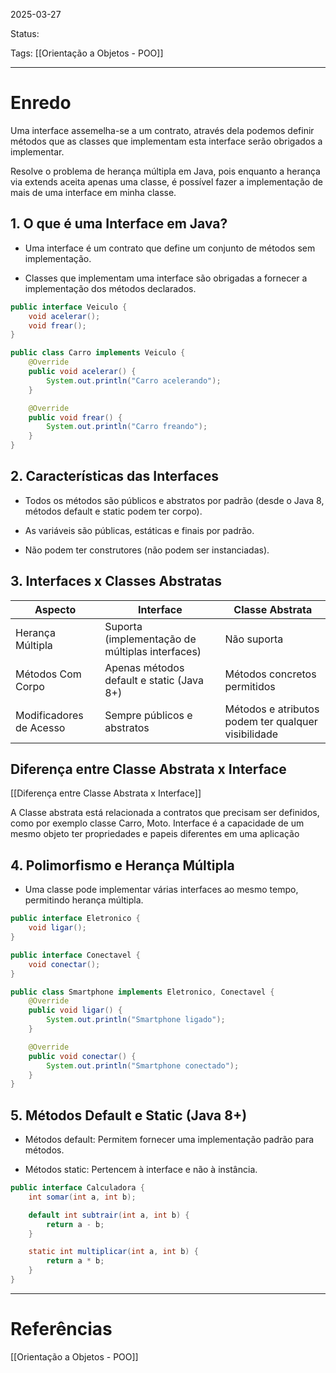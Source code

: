 
2025-03-27 

Status:

Tags: [[Orientação a Objetos - POO]]

---

# Enredo

Uma interface assemelha-se a um contrato, através dela podemos definir métodos que as classes que implementam esta interface serão obrigados a implementar.

Resolve o problema de herança múltipla em Java, pois enquanto a herança via extends aceita apenas uma classe, é possível fazer a implementação de mais de uma interface em minha classe.

## 1. O que é uma Interface em Java?

- Uma interface é um contrato que define um conjunto de métodos sem implementação.
    
- Classes que implementam uma interface são obrigadas a fornecer a implementação dos métodos declarados.

```java
public interface Veiculo {
    void acelerar();
    void frear();
}

public class Carro implements Veiculo {
    @Override
    public void acelerar() {
        System.out.println("Carro acelerando");
    }

    @Override
    public void frear() {
        System.out.println("Carro freando");
    }
}
```

## 2. Características das Interfaces

- Todos os métodos são públicos e abstratos por padrão (desde o Java 8, métodos default e static podem ter corpo).
    
- As variáveis são públicas, estáticas e finais por padrão.
    
- Não podem ter construtores (não podem ser instanciadas).

## 3. Interfaces x Classes Abstratas

|Aspecto|Interface|Classe Abstrata|
|---|---|---|
|Herança Múltipla|Suporta (implementação de múltiplas interfaces)|Não suporta|
|Métodos Com Corpo|Apenas métodos default e static (Java 8+)|Métodos concretos permitidos|
|Modificadores de Acesso|Sempre públicos e abstratos|Métodos e atributos podem ter qualquer visibilidade|
## Diferença entre Classe Abstrata x Interface
[[Diferença entre Classe Abstrata x Interface]]

A Classe abstrata está relacionada a contratos que precisam ser definidos, como por exemplo classe Carro, Moto. Interface é a capacidade de um mesmo objeto ter propriedades e papeis diferentes em uma aplicação

## 4. Polimorfismo e Herança Múltipla

- Uma classe pode implementar várias interfaces ao mesmo tempo, permitindo herança múltipla.

```java
public interface Eletronico {
    void ligar();
}

public interface Conectavel {
    void conectar();
}

public class Smartphone implements Eletronico, Conectavel {
    @Override
    public void ligar() {
        System.out.println("Smartphone ligado");
    }

    @Override
    public void conectar() {
        System.out.println("Smartphone conectado");
    }
}
```

## 5. Métodos Default e Static (Java 8+)

- Métodos default: Permitem fornecer uma implementação padrão para métodos.
    
- Métodos static: Pertencem à interface e não à instância.

```java
public interface Calculadora {
    int somar(int a, int b);

    default int subtrair(int a, int b) {
        return a - b;
    }

    static int multiplicar(int a, int b) {
        return a * b;
    }
}
```

---
# Referências
[[Orientação a Objetos - POO]]